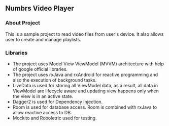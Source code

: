 ## Numbrs Video Player

### About Project
This is a sample project to read video files from user's device. It also allows user to create and manage playlists.

### Libraries
- The project uses Model View ViewModel (MVVM) architecture with help of google official libraries.
- The project uses rxJava and rxAndroid for reactive programming and also the execution of background tasks.
- LiveData is used for storing all ViewModel data, as a result, all data in ViewModel are lifecycle aware and updating view happens only when the view is in an active state.
- Dagger2 is used for Dependency Injection.
- Room is used for database access. Room is combined with rxJava to allow reactive access to DB.
- Mockito and Roboletric used for testing.

